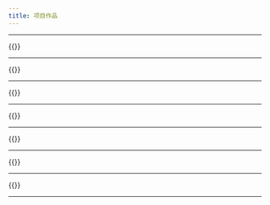 ```yaml
---
title: 项目作品
---
```


---

{{<project-entry-img name="Echoes of the Roots" date="2023-2024" role="技术美术、主程序" desc="在2024年Level-up Showcase中获得最佳艺术成就奖。这是一个使用Unity制作的2.5D动作冒险游戏。我负责编写战斗框架，包括着色器、后处理和资产自动化工具等多种技术美术工作。" img="eotr/AWARDS-min.png" devlog="eotr">}}

---

{{<project-entry-img name="动物星球：地平说 [进行中]" date="2023-至今" role="程序、策划" desc="我之前的jam项目“Animal Planet”的升级版本：这是一个使用Unity制作的（平面）星球建造、战略、模拟游戏。与“Animal Planet”相比，将引入一个新的灾难系统！该项目正在积极开发中。" img="ongoing/placeholder.png">}}

---

{{<project-entry-img name="Slimo" role="程序、策划、3D美术" date="2023" desc="一个3D谜题游戏，你需要控制Slink们找到他们的公主Slimo。使用键盘控制，在Unity中制作。这是一个在2023年多伦多Game Jam中在3天内创作的游戏。" img="slimo/0ujX43.png">}}

---

{{<project-entry-img name="Windo" role="程序、策划、3D美术" date="2022" desc="一个3D房屋清洁战略模拟游戏，玩家控制一个吸尘器机器人，不是吸尘而是将尘土吹入关卡内指定的垃圾箱。听起来简单？家里的猫Cato准备制造障碍，给你带来困难。这是一个在2023年多伦多Game Jam中在3天内创作的游戏。" img="windo/4TlwTo1.png">}}

---

{{<project-entry-img name="射手座之日IV" role="抄袭者" date="2022" desc="《凉宫春日的忧郁》某一集的粉丝项目。在那一集中，长门有希编写了一个名为《射手座的日III》的游戏，因此我尝试复制并无耻地将其命名为《IV》。" img="tdos/tdos1.png">}}

---

{{<project-entry-img name="动物星球" date="2021" role="程序、策划、3D美术" desc="在2021年北京国际游戏创新大会（BIGC）上获得参与奖（前13%）。这是一个球形星球建造、战略、模拟游戏，玩家需要发现不同地形块之间的各种组合，并尝试通过保持所有种类动物的数量来平衡生态系统。" img="animalplanet/zxRCxq.png">}}

---

{{<project-entry-img name="BumpItUp" date="2021" role="程序、策划" desc="这个游戏分析玩家导入的音频文件，并生成一个节奏地图供玩家游玩。字面意义上的目标就是提升氛围，强节奏提供更多动力！这是一个为2023年多伦多游戏松制作的游戏。" img="bumpitup/zC_4R4.png" >}}

---
